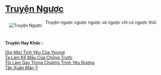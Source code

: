 <a href="https://utruyen.com/truyen-nguoc/24908/" title="Truyện Ngược"><h1>Truyện Ngược</h1></a><div style="display:table"><img align="right" style="float: left; padding: 10px;" src="https://utruyen.com/images/story/200x260/truyen-nguoc.jpg" alt="Truyện Ngược">Truyện ngược ngược ngược và ngược chỉ có ngược thôi</div><p><br><b>Truyện Hay Khác :</b></p><a href="https://utruyen.com/sg-me-tinh-yeu-cua-yoongi/24904/" alt="[Sg-Me] Tình Yêu Của Yoongi">[Sg-Me] Tình Yêu Của Yoongi</a><br/><a href="https://github.com/mlquan/truyenhay/tree/master/truyenhay/19112/" alt="Ta Làm Kế Mẫu Của Chồng Trước">Ta Làm Kế Mẫu Của Chồng Trước</a><br/><a href="https://github.com/quanluxury/dammy/tree/master/truyenhay/24713/" alt="Tôi Làm Gay Trong Chương Trình Yêu Đương">Tôi Làm Gay Trong Chương Trình Yêu Đương</a><br/><a href="https://github.com/quanluxury/ngontinh_sac/tree/master/truyenhay/19104/" alt="Tân Xuân Mãn Ý">Tân Xuân Mãn Ý</a><br/>